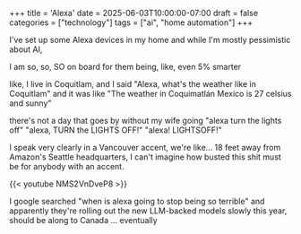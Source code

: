 +++
title = 'Alexa'
date = 2025-06-03T10:00:00-07:00
draft = false
categories = ["technology"]
tags = ["ai", "home automation"]
+++

I've set up some Alexa devices in my home and while I'm mostly pessimistic about AI,

I am so, so, SO on board for them being, like, even 5% smarter

like, I live in Coquitlam, and I said "Alexa, what's the weather like in Coquitlam" and it was like "The weather in Coquimatlán Mexico is 27 celsius and sunny"

there's not a day that goes by without my wife going "alexa turn the lights off" "alexa, TURN the LIGHTS OFF!" "alexa! LIGHTSOFF!"

I speak very clearly in a Vancouver accent, we're like... 18 feet away from Amazon's Seattle headquarters, I can't imagine how busted this shit must be for anybody with an accent.

{{< youtube NMS2VnDveP8 >}}

I google searched "when is alexa going to stop being so terrible" and apparently they're rolling out the new LLM-backed models slowly this year, should be along to Canada ... eventually